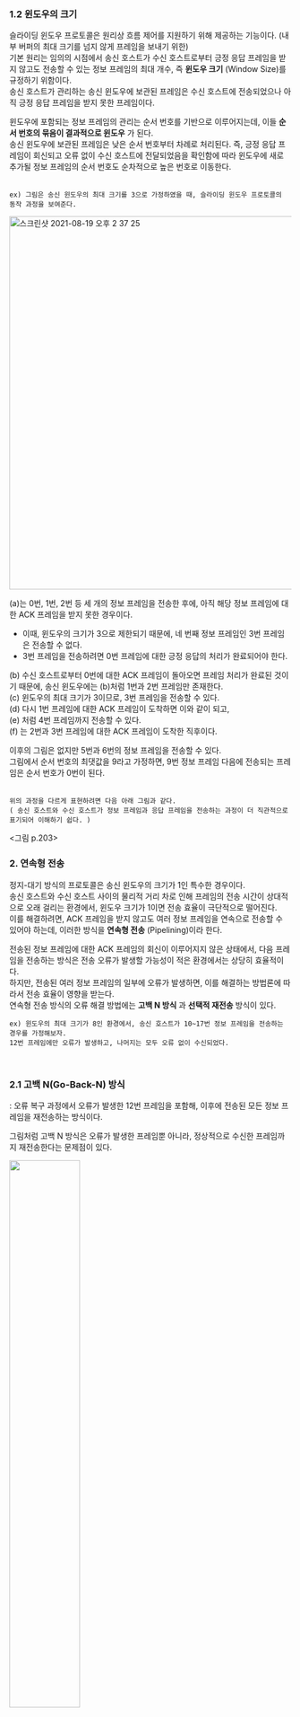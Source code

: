 ### 1.2 윈도우의 크기
슬라이딩 윈도우 프로토콜은 원리상 흐름 제어를 지원하기 위해 제공하는 기능이다. (내부 버퍼의 최대 크기를 넘지 않게 프레임을 보내기 위한)   
기본 원리는 임의의 시점에서 송신 호스트가 수신 호스트로부터 긍정 응답 프레임을 받지 않고도 전송할 수 있는 정보 프레임의 최대 개수, 즉 **윈도우 크기** (Window Size)를 규정하기 위함이다.    
송신 호스트가 관리하는 송신 윈도우에 보관된 프레임은 수신 호스트에 전송되었으나 아직 긍정 응답 프레임을 받지 못한 프레임이다.   

윈도우에 포함되는 정보 프레임의 관리는 순서 번호를 기반으로 이루어지는데, 이들 **순서 번호의 묶음이 결과적으로 윈도우** 가 된다.  
송신 윈도우에 보관된 프레임은 낮은 순서 번호부터 차례로 처리된다.
즉, 긍정 응답 프레임이 회신되고 오류 없이 수신 호스트에 전달되었음을 확인함에 따라 윈도우에 새로 추가될 정보 프레임의 순서 번호도 순차적으로 높은 번호로 이동한다.   
</br>

```
ex) 그림은 송신 윈도우의 최대 크기를 3으로 가정하였을 때, 슬라이딩 윈도우 프로토콜의 동작 과정을 보여준다.
```      

<img width="665" alt="스크린샷 2021-08-19 오후 2 37 25" src="https://user-images.githubusercontent.com/83942393/130013770-ff9a2b0b-1b6c-47fe-8944-36e8814e5a65.png"></br>

(a)는 0번, 1번, 2번 등 세 개의 정보 프레임을 전송한 후에, 아직 해당 정보 프레임에 대한 ACK 프레임을 받지 못한 경우이다.  

- 이때, 윈도우의 크기가 3으로 제한되기 때문에, 네 번째 정보 프레임인 3번 프레임은 전송할 수 없다.    
- 3번 프레임을 전송하려면 0번 프레임에 대한 긍정 응답의 처리가 완료되어야 한다.    

(b) 수신 호스트로부터 0번에 대한 ACK 프레임이 돌아오면 프레임 처리가 완료된 것이기 때문에, 송신 윈도우에는 (b)처럼 1번과 2번 프레임만 존재한다.   
(c) 윈도우의 최대 크기가 3이므로, 3번 프레임을 전송할 수 있다.    
(d) 다시 1번 프레임에 대한 ACK 프레임이 도착하면 이와 같이 되고,    
(e) 처럼 4번 프레임까지 전송할 수 있다.   
(f) 는 2번과 3번 프레임에 대한 ACK 프레임이 도착한 직후이다.   

이후의 그림은 없지만 5번과 6번의 정보 프레임을 전송할 수 있다.    
그림에서 순서 번호의 최댓값을 9라고 가정하면, 9번 정보 프레임 다음에 전송되는 프레임은 순서 번호가 0번이 된다.    
</br>

```
위의 과정을 다르게 표현하려면 다음 아래 그림과 같다.
( 송신 호스트와 수신 호스트가 정보 프레임과 응답 프레임을 전송하는 과정이 더 직관적으로 표기되어 이해하기 쉽다. )
```   
<그림 p.203>
</br>

### 2. 연속형 전송 
정지-대기 방식의 프로토콜은 송신 윈도우의 크기가 1인 특수한 경우이다.  
송신 호스트와 수신 호스트 사이의 물리적 거리 차로 인해 프레임의 전송 시간이 상대적으로 오래 걸리는 환경에서, 윈도우 크기가 1이면 전송 효율이 극단적으로 떨어진다.   
이를 해결하려면, ACK 프레임을 받지 않고도 여러 정보 프레임을 연속으로 전송할 수 있어야 하는데, 이러한 방식을 **연속형 전송** (Pipelining)이라 한다.   

전송된 정보 프레임에 대한 ACK 프레임의 회신이 이루어지지 않은 상태에서, 다음 프레임을 전송하는 방식은 전송 오류가 발생할 가능성이 적은 환경에서는 상당히 효율적이다.   
하지만, 전송된 여러 정보 프레임의 일부에 오류가 발생하면, 이를 해결하는 방법론에 따라서 전송 효율이 영향을 받는다.   
연속형 전송 방식의 오류 해결 방법에는 **고백 N 방식** 과 **선택적 재전송** 방식이 있다.   

```
ex) 윈도우의 최대 크기가 8인 환경에서, 송신 호스트가 10~17번 정보 프레임을 전송하는 경우를 가정해보자.
12번 프레임에만 오류가 발생하고, 나머지는 모두 오류 없이 수신되었다.
```
</br>

### 2.1 고백 N(Go-Back-N) 방식
: 오류 복구 과정에서 오류가 발생한 12번 프레임을 포함해, 이후에 전송된 모든 정보 프레임을 재전송하는 방식이다.   

그림처럼 고백 N 방식은 오류가 발생한 프레임뿐 아니라, 정상적으로 수신한 프레임까지 재전송한다는 문제점이 있다.  

<img src="https://user-images.githubusercontent.com/83942393/130015969-9c796fb5-e9c0-47dd-a0ce-c04da1361363.png" width="50%" height="50%"></img></br>

따라서 직관적인 관점에서 보면 매우 비효율적이라고 생각될 수 있으나, 송수신 호스트 사이의 전송 지연 등에 따라서는 효과적인 처리 방법이 될 수 있다.     

그림에서 부정 응답 기능을 수행하는 NAK 프레임이 전송되는 원인을 두 가지로 나누어 생각해볼 수 있다.    

하나는 12번 정보 프레임이 수신 호스트에 도착하였으나, 내용이 변질된 경우이고,    
다른 하나는 12번 프레임이 도착하지 않은 경우이다.   

12번 프레임이 도착하지 않은 경우를 살펴보자.   
수신 호스트에 10번과 11번 프레임이 도착한 후에 13번, 14번 15번 순으로 프레임이 도착하면, 수신 호스트는 중간의 12번 프레임을 분실했음을 인지하여 NAK 프레임을 전송할 수 있다.   
만일 프로토콜에서 NAK 프레임을 사용하지 않고, ACK 프레임만으로 프로토콜을 작성한다면 송신 호스트가 12번 전송 프레임의 긍정 응답 프레임을 받을 수 없으므로, 타임 아웃 과정에 의해 12번 프레임부터 다시 전송해야 한다.   

그림에서 볼 수 있듯이, 수신 호스트가 전송한 ACK(17) 프레임은 17번 프레임만이 제대로 도착했다는 의미가 아니고, 17번 프레임을 포함하여 이전 모두의 프레임들이 제대로 도착했음을 나타낸다.  

그림에서는 설명의 편의를 위해 송신 호스트와 수신 호스트의 전송 시점이 겹치지 않도록 하였는데, 실제 환경에서는 그림보다 짧은 시간에 송수신 과정이 이루어지므로, 프레임의 전송 순서도 이와는 형태가 다를 수 있다.   
</br>

### 2.2 선택적 재전송(Selective Retransmission) 방식
: 그림에서 12번 정보 프레임만 재전송하고 수신 호스트가 제대로 수신한 13~17번 정보 프레임은 정상적으로 처리하여 재전송되지 않도록, 오류가 발생한 프레임만 선택적으로 복구하는 방식이다. 
```
직관적인 관점에서 고백 N 방식의 문제점 : 수신 호스트가 올바르게 수신한 정보 프레임도 오류로 처리해 재전송한다는 것.
```

그림은 부정 응답 프레임을 사용해, 오류가 발생한 정보 프레임을 처리하는 경우이다.   

<img src="https://user-images.githubusercontent.com/83942393/130017071-7e81a47d-2cd1-411b-8c99-72c9b6aa2d18.png" width="60%" height="60%"></img></br>

그림처럼 수신 호스트가 NAK(12) 프레임을 전송한 후에는 I(12)번 프레임의 처리를 완료할 때까지 다음 정보 프레임에 대한 긍정 응답 프레임을 전송하지 않도록 주의해야 한다.   

```
그림에서 설명하지 않았지만, 프로토콜에서 NAK 프레임이 정의되지 않으면 그 처리 과정이 약간 달라질 수 있다.
NAK 프레임이 없는 경우의 기본 동작 원리는 제대로 전달된 모든 정보 프레임에 대해 수신 호스트가 개별적으로 ACK 프레임을 전송해야 한다는 것이다.
```
</br>

> 고백 N 방식과 선택적 재전송 방식의 차이는 수신 윈도우 크기의 차이로도 설명할 수 있다.   

**고백 N 방식에서는 수신 윈도우의 크기가 1이다.**   
* 수신 호스트가 임의의 앞선 순서 번호를 갖는 정보 프레임이 처리될 때 까지 다음 정보 프레임을 모두 버리는 방식으로 처리되므로, 수신 윈도우에는 현재 처리중인 프레임 한개만 존재한다.
</br>

**선택적 재전송 방식은 수신 윈도우의 크기가 송신 윈도우의 크기와 같다고 볼 수 있다.**    
* 앞선 정보 프레임에 대한 처리가 이루어지지 않았어도, 오류 없이 수신된 모든 정보 프레임을 수신 윈도우에 보관한다.
* 다시 말해서 선택적 재전송 방식에서는 프레임의 도착 순서가 순서 번호와 일치하지 않을 수 있다.
</br>

### 3. 피기배킹
양방향 전송 기능을 갖춘 채널 방식에서는 송신 호스트와 수신 호스트의 구분 없이, 양방향으로 동시에 정보 프레임과 응답 프레임을 교차하여 전송할 수 있다.   
정보 프레임의 구조를 적당히 조정해 재정의하면, 정보 프레임을 전송하면서 응답 기능까지 함께 수행할 수 있다.   
이런 방식으로 프로토콜을 작성하면, 응답 프레임의 전송 횟수를 줄이는 효과가 있어, 전송 효율을 높일 수 있는데, 이를 **피기배킹** (Piggybacking)이라 한다.   

피기배킹을 지원하려면, 정보 프레임의 구조를 확장해 두 종류의 순서 번호를 모두 표기해야 한다.    
즉, 피기배킹 프로토콜에는 전송할 데이터와 해당 데이터의 순서 번호는 물론이고, 현재까지 제대로 수신한 프레임의 순서 번호까지 포함된다.   
이렇게 함으로써 정보 프레임의 전송과 응답 프레임의 회신을 한 번에 처리할 수 있다.   
</br>

```
그림은 피기배킹 방식을 사용하는 프로토콜과 그렇지 않은 프로토콜의 동작 과정을 비교해 설명하고 있다.  
```
왼쪽에서 0번과 1번 정보 프레임을 전송하고, 오른쪽에서도 0번과 1번의 순서대로 정보 프레임을 전송하는 경우를 가정한다.   


![image](https://user-images.githubusercontent.com/83942393/130018685-8addb257-ff61-4454-91f9-bdb18e725701.png)

![image](https://user-images.githubusercontent.com/83942393/130018693-00067f41-e3e5-43a6-9ec2-e5774f2173eb.png)

(a) 개별 정보 프레임에 대해 긍정 응답 혹은 부정 응답 프레임이 순서 번호와 함께 별도로 처리되고 있다.    
(b) 피기배킹을 이용하면 이처럼 더 효과적으로 개선하여 전송할 수 있다.    
```
정보 프레임의 표기 방식은 I(i, j)로 재정의되었다.
이때 첫 번째 순서 번호 i 는 자신이 전송하는 데이터의 순서 번호를 의미하고, j는 제대로 수신한 프레임의 순서 번호를 의미한다. 
```
</br>

* 응답 프레임을 전송할 시점에 전송할 데이터 프레임이 있으면 피기배킹 기능을 사용할 수 있지만, 정보 프레임이 없으면 응답 프레임만 전송해야 한다. 
* 그러나 현재는 정보 프레임이 없지만 잠시 후에 전송할 정보 프레임이 생길 가능성이 있으면, 응답 프레임의 회신을 잠시 늦춰 피기배킹 방식으로 전송할 수 있다. 
* 이때는 얼마나 기다리게 할 것인가가 시스템의 성능에 영향을 준다.
</br>

## 💎 03 HDLC 프로토콜
* ISO 에서 IBM SNA의 데이터 링크 프로토콜로 사용되는 SDLC(Synchronous Data Link Control) -> HDLC(High-level Data Link Control) 로 발전
* CCITT에서 HDLC를 다시 수정하여 x.25에서 사용할 수 있도록 LAP(Link Access Procedure)로 발전
* 다시 LAPB(Link Access Procedure Balanced)로 향상
* 이들 프로토콜은 모두 같은 뿌리에서 시작해 기본 특성이 유사하다.
</br>

* **HDLC** 프로토콜은 컴퓨터가 일대일 혹은 일대다로 연결된 환경에서 데이터 송수신 기능을 제공한다.
* 데이터 통신을 위해 연결된 호스트들은 주국(Primary Station)과 종국(Secondary Station)으로 구분되고, 다시 이들의 기능을 모두 지닌 혼합국(Combination Station)으로 정의될 수 있다.
* 주국에서 전송되는 메시지를 명령(Command)이라 정의하며, 이에 대한 종국의 회신을 응답(Response)이라 한다.
</br>

![image](https://user-images.githubusercontent.com/83942393/130023656-cf2e7612-72b6-4a1d-94dc-620b02dc0601.png)   
</br>

### 1. 프레임의 구조
그림은 HDLC 프레임의 구조로, 상단의 숫자는 비트 수이다.    
프레임의 좌우에 위치한 01111110 플래그는 프레임의 시작과 끝을 구분한다.   

<img src="https://user-images.githubusercontent.com/83942393/130021261-1da01f87-7339-4a6d-a19b-6297520f6d09.png" width="60%" height="60%"></img></br>

* Address(주소) : 일대다로 연결된 환경에서 특정 호스트를 구분하여 지칭하는 목적으로 사용한다. 주국에서 정보 프레임을 전송할 때는 수신 호스트인 종국 주소를 표기하며, 종국에서 전송할 때는 송신 호스트인 자신의 주소가 기록된다. 일대일 환경에서는 명령과 응답을 구분하는 용도로 사용할 수도 있다.
* Data(데이터) : 가변 크기의 전송 데이터가 포함되는데, 상위 계층인 네트워크 계층에서 보내진 패킷이 캡슐화된다.
* Checksum(체크섬) : CRC-CCITT 를 생성 다항식으로 하는 오류 검출 용도로 사용된다. 
</br>

### 2. 프레임의 종류
그림처럼 프레임의 용도는 Control 필드 값에 따라 세 종류로 구분된다.   
즉, 네트워크 계층에서 내려온 패킷을 전송하기 위한 정보 프레임, 정보 프레임에 대한 응답 기능을 수행하는 감독 프레임, 연결 설정의 제어와 관련된 비번호 프레임으로 나뉜다.   
</br>

### 2.1 정보 프레임
네트워크 계층의 데이터 전송을 위해 정의된 정보 프레임(Information Frame)은 그림의 (a)처럼 3비트의 순서 번호(Seq)를 이용한 슬라이딩 윈도우 프로토콜을 사용한다.
순서 번호는 비트 수가 3개이므로 0~7의 순서 번호 8개를 순환하여 사용한다.

* **Seq** : 정보 프레임의 송신용 순서 번호로 사용한다.
* **Next** : 피기배킹을 이용한 응답 기능으로 사용한다. 이 값은 제대로 수신된 프레임 번호가 아닌, 다음에 수신을 기대하는 프레임 번호이다. 따라서 이 번호 이전까지의 프레임은 모두 오류없이 수신되었음을 의미한다. 
* **P/F** : 값이 1로 지정되었을 경우에 한하여, Poll 혹은 Final의 의미를 갖는다. 일반적으로 주국의 명령 프레임에서 사용될 때는 Poll 이라 하고, 종국의 응답 프레임에서 사용될 때는 Final이라 한다.
```
하나의 주국 컴퓨터가 다수의 종국 컴퓨터를 제어하기 위한 용도이며, 주국에서 종국에 데이터 전송을 허가할 때 사용한다.
즉, 주국에서 데이터를 보내고자 하는 종국이 있는지 확인할 때는 Poll(여론 조사)의 의미로 1 값을 지정하며, 종국에서 주국으로 데이터를 전송할 때는
Final의 의미로 사용한다.
```
</br>

### 2.2 감독 프레임
감독 프레임은 정보 프레임에 대한 응답 기능을 수행하는 프레임이다.   
크게 긍정 응답 프레임과 부정 응답 프레임으로 구분된다.   
프레임의 세부 종류는 Type 필드 값에 따라 다음의 네 가지로 네 가지로 구분된다.   

<img width="586" alt="스크린샷 2021-08-19 오후 4 31 58" src="https://user-images.githubusercontent.com/83942393/130026999-58a86bc3-5565-4ca5-9de5-87f5742582d5.png">  

* **Type 0** : RR로 정의된 긍정 응답 프레임. 다음에 수신을 기대하는 프레임 번호를 Next 필드에 표시한다.
* **Type 1** : REJ로 정의된 부정 응답 프레임. Next 필드에는 재전송되어야 하는 프레임의 번호를 표시한다. 따라서 송신 호스트는 Next 필드의 번호로 시작하는 프레임부터 재전송해야 한다.
* **Type 2** : RNR로 정의된 응답 프레임으로 흐름 제어 기능 까지 제공한다. 즉, Next 필드에 표시한 순서 번호를 갖는 정보 프레임의 바로 앞 번호까지 제대로 수신되었다는 긍정 응답과 함께, 송신 호스트에 송신을 중지하도록 요구한다. 송신 호스트에 다시 전송을 요구할 때는 RR, REJ 혹은 기타의 제어 프레임을 전송하면 된다.
* **Type 3** : SREJ로 정의된 프레임으로, 선택적 재전송 방식에서 부정 응답 기능을 지원한다. 즉, Next 필드의 순서 번호를 갖는 특정 프레임에 대해 재전송 요구 기능을 갖는다.
</br>

### 2.3 비번호 프레임
: 순서 번호가 없는 프레임을 정의한다.   
* 주로 연결 제어 등의 용도로 사용하지만, 비연결형 데이터 전송을 위해 사용하기도 한다.
* 비번호 프레임은 Type과 Modifier 필드를 합해 총 5비트로 다음과 같은 프레임을 정의한다.
</br>

* **SABM** (Set ABM) : 비동기 균형(Asynchronous Balanced) 모드의 연결 설정을 요구한다.
* **SNRM** (Set NRM) : 정규 응답(Normal Reponse) 모드의 연결 설정을 요구한다.
* **SARM** (Set ARM) : 비동기 응답(Asynchronous Response) 모드의 연결 설정을 요구한다.
* **DISC** (DISConnect) : 연결 설정 해제를 요구한다.
* **RSET** (ReSET) : 비정상적인 프로토콜의 동작에 따른 리셋 기능을 수행한다.
* **FRMR** (FRaMe Reject) : 비정상적인 프레임의 수신을 거부한다.
* **UA** (Unnumbered ACK) : 비번호 프레임에 대한 응답 기능을 수행한다.

SNRM, SABM, SARM은 연결 설정을 요구할 때 사용하며, 표와 같은 세 가지 연결 모드에 적용된다.    

| 연결 모드 | 설명 |
|:----------|:----------|
| 정규 응답(Normal Response) - SNRM | 불균형 모드를 의미하기 때문에 호스트 하나는 주국으로 동작하고, 다른 하나는 종국으로 동작한다. </br> SNRM을 이용하여 연결 설정을 요구하며, 종국에서 데이터를 전송하려면 반드시 주국의 허락을 받아야 한다. |
| 비동기 균형(Asynchronous(동시에 존재\[발생]하지 않는) Balanced) - SABM| 두 개의 호스트가 동일한 능력을 갖는 혼합국으로 동작하며, 양쪽에서 명령과 응답을 모두 전송할 수 있다.  </br> 따라서 둘 중 임의의 호스트에서 SABM을 이용한 연결 설정 요구를 수행할 수 있다. |
| 비동기 응답(Asynchronous Response) - SARM | 불균형 모드이나 종국이 주국의 허락 없이도 데이터를 전송할 수 있는 권한을 갖는다.  </br> 즉, 주국의 허가가 없어도 (주국에 의한 P/F 비트의 Poll 지정이 없어도) 종국에서 먼저 SARM 응답을 보낼 수 있다. |

* 사용 중인 연결을 해제하려면 DISC 프레임을 이용하며, UA는 비번호 프레임에 대한 긍정 응답으로 이용한다.
* FRMR은 프레임에 오류는 없지만, 연결 상태의 논리적인 의미가 상실된 경우에 사용된다.
* RSET 명령은 종국에 하드웨어 제어 기능을 리셋하도록 통보하는 용도로 사용한다.
</br>

### 3. LAP 프로토콜
LAP(Link Access Protocol)은 비동기 응답 모드인 ARM 으로 동작하는 프로토콜이다.   

<img width="451" alt="스크린샷 2021-08-19 오후 4 35 05" src="https://user-images.githubusercontent.com/83942393/130027443-3f3642fb-999f-45f8-abc1-d9f27a99e096.png">
<img width="462" alt="스크린샷 2021-08-19 오후 4 34 08" src="https://user-images.githubusercontent.com/83942393/130027319-43fa5919-8003-421b-8b51-a366d4cb084a.png">


연결 설정 과정은 그림의 (a)처럼 주국에서 전송된 SARM 명령에 대하여 종국에서 UA 응답을 전송함으로써 완료된다.   

LAP는 비동기 응답 모드로 동작하기 때문에 그림의 (b)처럼 종국에서 주국으로 SARM 응답을 전송하여 연결 설정을 요구할 수 있다.   
종국으로부터 SARM 응답을 받은 주국은 SARM 명령을 전송학고, 최종적으로 종국에서 UA 응답을 전송함으로써 연결 설정이 완료된다.   
이와 같이 종국에서 시작된 연결 설정은 3단계로 이루어지는 효과가 발생한다.  

연결을 해제할 경우에도 주국으로부터 DISC 명령이 발생하면, 종국에서 UA 응답을 전송하는 것으로 해제가 완료된다.   
그러나 그림의 (b)와 같은 원리에 의해 종국에서의 DISC 응답에 의한 연결 해제는 3단계로 이루어진다.   
</br>

### 4. LAPB 프로토콜
: 양쪽 호스특가 혼합국으로 동작하기 때문에 누구나 먼저 명령을 전송할 수 있다.   

그림은 비동기 균형 모드의 연결을 설정하기 위해 오른쪽 호스트가 왼쪽 호스트에 SABM 명령을 전송하는 경우이다.   

<img width="467" alt="스크린샷 2021-08-19 오후 4 34 16" src="https://user-images.githubusercontent.com/83942393/130027307-ad74cd30-29fb-43bb-be3e-f7311187fe6a.png">

왼쪽 호스트에서는 UA 응답을 전송함으로써 계층 2의 연결 설정이 완료된다.    

연결 해제의 경우에도 임의의 호스트에서 DISC 명령을 전송하고, 이를 수신한 측에서 UA 응답을 함으로써 완료된다.    

</br>
</br>

![image](https://user-images.githubusercontent.com/83942393/130029188-85e4f106-7925-4692-b18a-6bb5c75a81fe.png)


